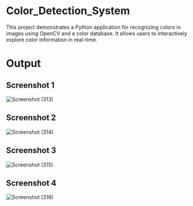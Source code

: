 # Color_Detection_System
This project demonstrates a Python application for recognizing colors in images using OpenCV and a color database. It allows users to interactively explore color information in real-time.

# Output

## Screenshot 1
![Screenshot (313)](https://github.com/ayus1234/Color_Detection_System/assets/107507481/2c5cb907-da6a-4182-87cd-485e9d80602e)

## Screenshot 2
![Screenshot (314)](https://github.com/ayus1234/Color_Detection_System/assets/107507481/f29d62db-82c3-4c8b-b055-bd2a1e6da01b)

## Screenshot 3
![Screenshot (315)](https://github.com/ayus1234/Color_Detection_System/assets/107507481/5348b72a-c9c4-41b2-8f3a-f97e1d78cb61)

## Screenshot 4
![Screenshot (316)](https://github.com/ayus1234/Color_Detection_System/assets/107507481/a0ec1a34-7549-4094-8c5a-03c184453883)
